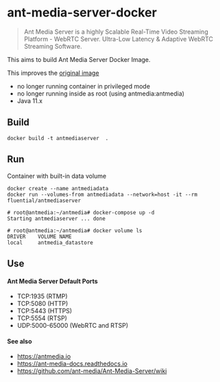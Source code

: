 # ant-media-server-docker

> Ant Media Server is a highly Scalable Real-Time Video Streaming Platform - WebRTC Server. Ultra-Low Latency & Adaptive WebRTC Streaming Software.

This aims to build Ant Media Server Docker Image.

This improves the [original image](https://github.com/ant-media/Ant-Media-Server/wiki/Building-and-Running-Docker-Container-for-Ant-Media-Server)
  - no longer running container in privileged mode
  - no longer running inside as root (using antmedia:antmedia)
  - Java 11.x

## Build

```
docker build -t antmediaserver  .
```

## Run

Container with built-in data volume

```
docker create --name antmediadata
docker run --volumes-from antmediadata --network=host -it --rm fluential/antmediaserver

# root@antmedia:~/antmedia# docker-compose up -d
Starting antmediaserver ... done

# root@antmedia:~/antmedia# docker volume ls
DRIVER    VOLUME NAME
local     antmedia_datastore
```

## Use

#### Ant Media Server Default Ports
  - TCP:1935 (RTMP)
  - TCP:5080 (HTTP)
  - TCP:5443 (HTTPS)
  - TCP:5554 (RTSP)
  - UDP:5000-65000 (WebRTC and RTSP)


#### See also
* https://antmedia.io
* https://ant-media-docs.readthedocs.io
* https://github.com/ant-media/Ant-Media-Server/wiki


